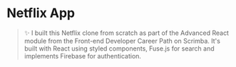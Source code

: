 # Netflix App

> ✨ I built this Netflix clone from scratch as part of the Advanced React module from the Front-end Developer Career Path on Scrimba. It's built with React using styled components, Fuse.js for search and implements Firebase for authentication.